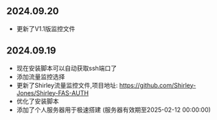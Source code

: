 ## 2024.09.20
* 更新了V1.1版监控文件



## 2024.09.19
* 现在安装脚本可以自动获取ssh端口了
* 添加流量监控选择
* 更新了Shirley流量监控文件,项目地址: https://github.com/Shirley-Jones/Shirley-FAS-AUTH
* 优化了安装脚本
* 添加了个人服务器用于极速搭建 (服务器有效期至2025-02-12 00:00:00)
